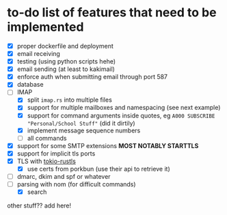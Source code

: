 # to-do list of features that need to be implemented

- [X] proper dockerfile and deployment
- [X] email receiving
- [X] testing (using python scripts hehe)
- [X] email sending (at least to kakimail)
- [X] enforce auth when submitting email through port 587
- [X] database
- [ ] IMAP
    - [X] split `imap.rs` into multiple files
    - [x] support for multiple mailboxes and namespacing (see next example)
    - [X] support for command arguments inside quotes, eg `A000 SUBSCRIBE "Personal/School Stuff"` (did it dirtily)
    - [X] implement message sequence numbers
    - [ ] all commands
- [X] support for some SMTP extensions **MOST NOTABLY STARTTLS**
- [X] support for implicit tls ports
- [X] TLS with [tokio-rustls](https://crates.io/crates/tokio-rustls)
    - [X] use certs from porkbun (use their api to retrieve it)
- [ ] dmarc, dkim and spf or whatever
- [ ] parsing with nom (for difficult commands)
    - [X] search

other stuff?? add here!
